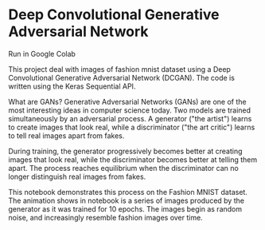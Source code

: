 


# Deep Convolutional Generative Adversarial Network


Run in Google Colab

This project deal with images of fashion mnist dataset using a Deep Convolutional Generative Adversarial Network (DCGAN). The code is written using the Keras Sequential API.

What are GANs?
Generative Adversarial Networks (GANs) are one of the most interesting ideas in computer science today. Two models are trained simultaneously by an adversarial process. A generator ("the artist") learns to create images that look real, while a discriminator ("the art critic") learns to tell real images apart from fakes.


During training, the generator progressively becomes better at creating images that look real, while the discriminator becomes better at telling them apart. The process reaches equilibrium when the discriminator can no longer distinguish real images from fakes.



This notebook demonstrates this process on the Fashion MNIST dataset. The animation shows in notebook is a series of images produced by the generator as it was trained for 10 epochs. The images begin as random noise, and increasingly resemble fashion images over time.

